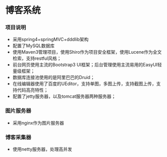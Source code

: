 # 博客系统
### 项目说明
* 采用spring4+springMVC+dddlib架构
* 配置了MySQL数据库
* 使用Maven3管理项目，使用Shiro作为项目安全框架，使用Lucene作为全文检索，支持restful风格；
* 前台网页使用主流的Bootstrap3 UI框架；后台管理使用主流易用的EasyUI轻量级框架；
* 数据库连接池使用的是阿里巴巴的Druid；
* 在线编辑器使用了百度的UEditor，支持单图，多图上传，支持截图上传，支持代码高亮特性；
* 配置了jetty服务器，以及tomcat服务器两种服务器；

### 图片服务器
* 采用nginx作为图片服务器

### 博客采集器
* 使用netty服务器，处理高并发

